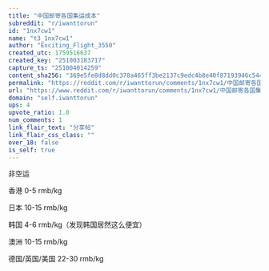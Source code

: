 ```yaml
---
title: "中国邮寄各国集运成本"
subreddit: "r/iwanttorun"
id: "1nx7cw1"
name: "t3_1nx7cw1"
author: "Exciting_Flight_3550"
created_utc: 1759516637
created_key: "251003183717"
capture_ts: "251004014259"
content_sha256: "369e5fe8d8dd0c378a465ff3be2137c9edc4b8e40f87193946c5442790f2d96e"
permalink: "https://reddit.com/r/iwanttorun/comments/1nx7cw1/中国邮寄各国集运成本/"
url: "https://www.reddit.com/r/iwanttorun/comments/1nx7cw1/中国邮寄各国集运成本/"
domain: "self.iwanttorun"
ups: 4
upvote_ratio: 1.0
num_comments: 1
link_flair_text: "分享帖"
link_flair_css_class: ""
over_18: false
is_self: true
---
```


非空运

香港 0-5 rmb/kg

日本 10-15 rmb/kg

韩国 4-6 rmb/kg（发现韩国居然这么便宜）

澳洲 10-15 rmb/kg

德国/英国/美国 22-30 rmb/kg
